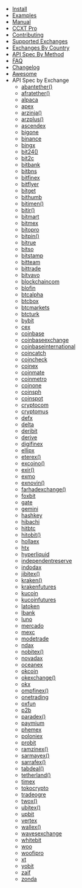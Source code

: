 
- [Install](Install.md)
- [Examples](Examples.md)
- [Manual](Manual.md)
- [CCXT Pro](ccxt.pro.manual.md)
- [Contributing](CONTRIBUTING.md)
- [Supported Exchanges](Exchange-Markets.md)
- [Exchanges By Country](Exchange-Markets-By-Country.md)
- [API Spec By Method](baseSpec.md)
- [FAQ](FAQ.md)
- [Changelog](CHANGELOG.md)
- [Awesome](Awesome.md)
- API Spec by Exchange
	- [abantether()](exchanges/abantether().md)
	- [afratether()](exchanges/afratether().md)
	- [alpaca](exchanges/alpaca.md)
	- [apex](exchanges/apex.md)
	- [arzinja()](exchanges/arzinja().md)
	- [arzplus()](exchanges/arzplus().md)
	- [ascendex](exchanges/ascendex.md)
	- [bigone](exchanges/bigone.md)
	- [binance](exchanges/binance.md)
	- [bingx](exchanges/bingx.md)
	- [bit24()](exchanges/bit24().md)
	- [bit2c](exchanges/bit2c.md)
	- [bitbank](exchanges/bitbank.md)
	- [bitbns](exchanges/bitbns.md)
	- [bitfinex](exchanges/bitfinex.md)
	- [bitflyer](exchanges/bitflyer.md)
	- [bitget](exchanges/bitget.md)
	- [bithumb](exchanges/bithumb.md)
	- [bitimen()](exchanges/bitimen().md)
	- [bitir()](exchanges/bitir().md)
	- [bitmart](exchanges/bitmart.md)
	- [bitmex](exchanges/bitmex.md)
	- [bitopro](exchanges/bitopro.md)
	- [bitpin()](exchanges/bitpin().md)
	- [bitrue](exchanges/bitrue.md)
	- [bitso](exchanges/bitso.md)
	- [bitstamp](exchanges/bitstamp.md)
	- [bitteam](exchanges/bitteam.md)
	- [bittrade](exchanges/bittrade.md)
	- [bitvavo](exchanges/bitvavo.md)
	- [blockchaincom](exchanges/blockchaincom.md)
	- [blofin](exchanges/blofin.md)
	- [btcalpha](exchanges/btcalpha.md)
	- [btcbox](exchanges/btcbox.md)
	- [btcmarkets](exchanges/btcmarkets.md)
	- [btcturk](exchanges/btcturk.md)
	- [bybit](exchanges/bybit.md)
	- [cex](exchanges/cex.md)
	- [coinbase](exchanges/coinbase.md)
	- [coinbaseexchange](exchanges/coinbaseexchange.md)
	- [coinbaseinternational](exchanges/coinbaseinternational.md)
	- [coincatch](exchanges/coincatch.md)
	- [coincheck](exchanges/coincheck.md)
	- [coinex](exchanges/coinex.md)
	- [coinmate](exchanges/coinmate.md)
	- [coinmetro](exchanges/coinmetro.md)
	- [coinone](exchanges/coinone.md)
	- [coinsph](exchanges/coinsph.md)
	- [coinspot](exchanges/coinspot.md)
	- [cryptocom](exchanges/cryptocom.md)
	- [cryptomus](exchanges/cryptomus.md)
	- [defx](exchanges/defx.md)
	- [delta](exchanges/delta.md)
	- [deribit](exchanges/deribit.md)
	- [derive](exchanges/derive.md)
	- [digifinex](exchanges/digifinex.md)
	- [ellipx](exchanges/ellipx.md)
	- [eterex()](exchanges/eterex().md)
	- [excoino()](exchanges/excoino().md)
	- [exir()](exchanges/exir().md)
	- [exmo](exchanges/exmo.md)
	- [exnovin()](exchanges/exnovin().md)
	- [farhadexchange()](exchanges/farhadexchange().md)
	- [foxbit](exchanges/foxbit.md)
	- [gate](exchanges/gate.md)
	- [gemini](exchanges/gemini.md)
	- [hashkey](exchanges/hashkey.md)
	- [hibachi](exchanges/hibachi.md)
	- [hitbtc](exchanges/hitbtc.md)
	- [hitobit()](exchanges/hitobit().md)
	- [hollaex](exchanges/hollaex.md)
	- [htx](exchanges/htx.md)
	- [hyperliquid](exchanges/hyperliquid.md)
	- [independentreserve](exchanges/independentreserve.md)
	- [indodax](exchanges/indodax.md)
	- [jibitex()](exchanges/jibitex().md)
	- [kraken()](exchanges/kraken().md)
	- [krakenfutures](exchanges/krakenfutures.md)
	- [kucoin](exchanges/kucoin.md)
	- [kucoinfutures](exchanges/kucoinfutures.md)
	- [latoken](exchanges/latoken.md)
	- [lbank](exchanges/lbank.md)
	- [luno](exchanges/luno.md)
	- [mercado](exchanges/mercado.md)
	- [mexc](exchanges/mexc.md)
	- [modetrade](exchanges/modetrade.md)
	- [ndax](exchanges/ndax.md)
	- [nobitex()](exchanges/nobitex().md)
	- [novadax](exchanges/novadax.md)
	- [oceanex](exchanges/oceanex.md)
	- [okcoin](exchanges/okcoin.md)
	- [okexchange()](exchanges/okexchange().md)
	- [okx](exchanges/okx.md)
	- [ompfinex()](exchanges/ompfinex().md)
	- [onetrading](exchanges/onetrading.md)
	- [oxfun](exchanges/oxfun.md)
	- [p2b](exchanges/p2b.md)
	- [paradex()](exchanges/paradex().md)
	- [paymium](exchanges/paymium.md)
	- [phemex](exchanges/phemex.md)
	- [poloniex](exchanges/poloniex.md)
	- [probit](exchanges/probit.md)
	- [ramzinex()](exchanges/ramzinex().md)
	- [sarmayex()](exchanges/sarmayex().md)
	- [sarrafex()](exchanges/sarrafex().md)
	- [tabdeal()](exchanges/tabdeal().md)
	- [tetherland()](exchanges/tetherland().md)
	- [timex](exchanges/timex.md)
	- [tokocrypto](exchanges/tokocrypto.md)
	- [tradeogre](exchanges/tradeogre.md)
	- [twox()](exchanges/twox().md)
	- [ubitex()](exchanges/ubitex().md)
	- [upbit](exchanges/upbit.md)
	- [vertex](exchanges/vertex.md)
	- [wallex()](exchanges/wallex().md)
	- [wavesexchange](exchanges/wavesexchange.md)
	- [whitebit](exchanges/whitebit.md)
	- [woo](exchanges/woo.md)
	- [woofipro](exchanges/woofipro.md)
	- [xt](exchanges/xt.md)
	- [yobit](exchanges/yobit.md)
	- [zaif](exchanges/zaif.md)
	- [zonda](exchanges/zonda.md)
